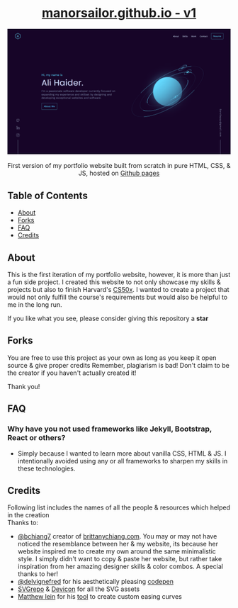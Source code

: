 <h1 align="center">
    <a href="https://manorsailor.github.io/" target="_blank">manorsailor.github.io - v1</a>
</h1>

![demo](https://raw.githubusercontent.com/ManorSailor/manorsailor.github.io/dev/img/demo.png)
<p align="center">First version of my portfolio website built from scratch in pure HTML, CSS, & JS, hosted on <a href="https://docs.github.com/en/pages/getting-started-with-github-pages/about-github-pages" target="_blank">Github pages</a></p>

## Table of Contents
+ [About](#about)
+ [Forks](#forking)
+ [FAQ](#faq)
+ [Credits](#creds)

## About <a name="about"></a>
This is the first iteration of my portfolio website, however, it is more than just a fun side project.
I created this website to not only showcase my skills & projects but also to finish Harvard's [CS50x](https://cs50.harvard.edu/x/2022/).
I wanted to create a project that would not only fulfill the course's requirements but would also be helpful to me in the long run.

If you like what you see, please consider giving this repository a __star__<br>

## Forks <a name="forking"></a>
You are free to use this project as your own as long as you keep it open source & give proper credits
Remember, plagiarism is bad! Don't claim to be the creator if you haven't actually created it!

Thank you!

## FAQ <a name="faq"></a>
### Why have you not used frameworks like Jekyll, Bootstrap, React or others?
* Simply because I wanted to learn more about vanilla CSS, HTML & JS. I intentionally avoided using any or all frameworks to sharpen my skills in these technologies.

## Credits <a name="creds"></a>
Following list includes the names of all the people & resources which helped in the creation<br>
Thanks to: 

- [@bchiang7](https://github.com/bchiang7) creator of [brittanychiang.com](https://brittanychiang.com/). You may or may not have noticed the resemblance between her & my website, its because her website inspired me to create my own around the same minimalistic style. I simply didn't want to copy & paste her website, but rather take inspiration from her amazing designer skills & color combos. A special thanks to her!
- [@delvignefred](https://codepen.io/delvignefred) for his aesthetically pleasing [codepen](https://codepen.io/delvignefred/pen/ZEKyjeo)
- [SVGrepo](https://www.svgrepo.com/) & [Devicon](https://devicon.dev/) for all the SVG assets
- [Matthew lein](https://matthewlein.com/) for his [tool](https://matthewlein.com/tools/ceaser) to create custom easing curves